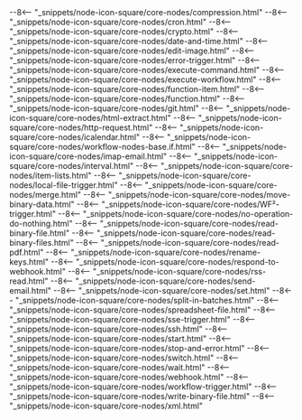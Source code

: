 <div class="node-icon-container">
--8<-- "_snippets/node-icon-square/core-nodes/compression.html"
--8<-- "_snippets/node-icon-square/core-nodes/cron.html"
--8<-- "_snippets/node-icon-square/core-nodes/crypto.html"
--8<-- "_snippets/node-icon-square/core-nodes/date-and-time.html"
--8<-- "_snippets/node-icon-square/core-nodes/edit-image.html"
--8<-- "_snippets/node-icon-square/core-nodes/error-trigger.html"
--8<-- "_snippets/node-icon-square/core-nodes/execute-command.html"
--8<-- "_snippets/node-icon-square/core-nodes/execute-workflow.html"
--8<-- "_snippets/node-icon-square/core-nodes/function-item.html"
--8<-- "_snippets/node-icon-square/core-nodes/function.html"
--8<-- "_snippets/node-icon-square/core-nodes/git.html"
--8<-- "_snippets/node-icon-square/core-nodes/html-extract.html"
--8<-- "_snippets/node-icon-square/core-nodes/http-request.html"
--8<-- "_snippets/node-icon-square/core-nodes/icalendar.html"
--8<-- "_snippets/node-icon-square/core-nodes/workflow-nodes-base.if.html"
--8<-- "_snippets/node-icon-square/core-nodes/imap-email.html"
--8<-- "_snippets/node-icon-square/core-nodes/interval.html"
--8<-- "_snippets/node-icon-square/core-nodes/item-lists.html"
--8<-- "_snippets/node-icon-square/core-nodes/local-file-trigger.html"
--8<-- "_snippets/node-icon-square/core-nodes/merge.html"
--8<-- "_snippets/node-icon-square/core-nodes/move-binary-data.html"
--8<-- "_snippets/node-icon-square/core-nodes/WF²-trigger.html"
--8<-- "_snippets/node-icon-square/core-nodes/no-operation-do-nothing.html"
--8<-- "_snippets/node-icon-square/core-nodes/read-binary-file.html"
--8<-- "_snippets/node-icon-square/core-nodes/read-binary-files.html"
--8<-- "_snippets/node-icon-square/core-nodes/read-pdf.html"
--8<-- "_snippets/node-icon-square/core-nodes/rename-keys.html"
--8<-- "_snippets/node-icon-square/core-nodes/respond-to-webhook.html"
--8<-- "_snippets/node-icon-square/core-nodes/rss-read.html"
--8<-- "_snippets/node-icon-square/core-nodes/send-email.html"
--8<-- "_snippets/node-icon-square/core-nodes/set.html"
--8<-- "_snippets/node-icon-square/core-nodes/split-in-batches.html"
--8<-- "_snippets/node-icon-square/core-nodes/spreadsheet-file.html"
--8<-- "_snippets/node-icon-square/core-nodes/sse-trigger.html"
--8<-- "_snippets/node-icon-square/core-nodes/ssh.html"
--8<-- "_snippets/node-icon-square/core-nodes/start.html"
--8<-- "_snippets/node-icon-square/core-nodes/stop-and-error.html"
--8<-- "_snippets/node-icon-square/core-nodes/switch.html"
--8<-- "_snippets/node-icon-square/core-nodes/wait.html"
--8<-- "_snippets/node-icon-square/core-nodes/webhook.html"
--8<-- "_snippets/node-icon-square/core-nodes/workflow-trigger.html"
--8<-- "_snippets/node-icon-square/core-nodes/write-binary-file.html"
--8<-- "_snippets/node-icon-square/core-nodes/xml.html"
</div>